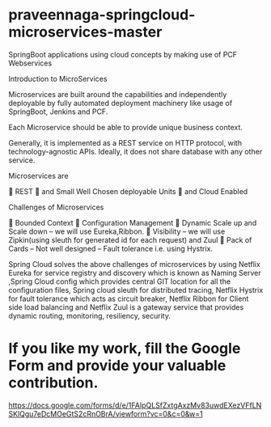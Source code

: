 # praveennaga-springcloud-microservices-master
SpringBoot applications using cloud concepts by making use of PCF Webservices

Introduction to MicroServices

Microservices are built around the capabilities and independently deployable by fully automated deployment machinery like usage of SpringBoot, Jenkins and PCF.

Each Microservice should be able to provide unique business context.

Generally, it is implemented as a REST service on HTTP protocol, with technology-agnostic APIs.
Ideally, it does not share database with any other service.

Microservices are

	REST
	and Small Well Chosen deployable Units
	and Cloud Enabled

Challenges of Microservices

	Bounded Context
	Configuration Management
	Dynamic Scale up and Scale down – we will use Eureka,Ribbon.
	Visibility – we will use Zipkin(using sleuth for generated id for each request) and Zuul
	Pack of Cards – Not well designed – Fault tolerance i.e. using Hystrix.


Spring Cloud solves the above challenges of microservices by using Netflix Eureka for service registry and discovery which is known as Naming Server ,Spring Cloud config which provides central GIT location for all the configuration files, Spring cloud sleuth for distributed tracing, Netflix Hystrix for fault tolerance which acts as circuit breaker, Netflix Ribbon for Client side load balancing and Netflix Zuul is a gateway service that provides dynamic routing, monitoring, resiliency, security.

# If you like my work, fill the Google Form and provide your valuable contribution.
https://docs.google.com/forms/d/e/1FAIpQLSfZxtgAxzMv83uwdEXezVFfLNSKlQgu7eDcMOeGtS2cRnOBrA/viewform?vc=0&c=0&w=1

